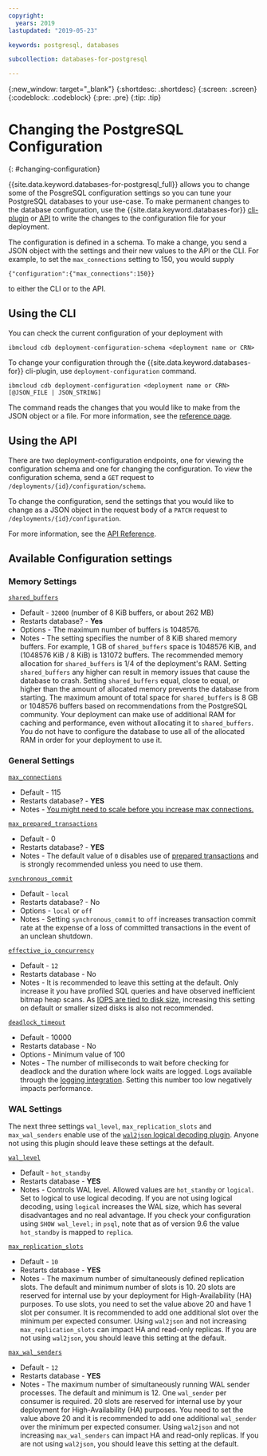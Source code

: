 ```yaml
---
copyright:
  years: 2019
lastupdated: "2019-05-23"

keywords: postgresql, databases

subcollection: databases-for-postgresql

---
```


{:new_window: target="_blank"}
{:shortdesc: .shortdesc}
{:screen: .screen}
{:codeblock: .codeblock}
{:pre: .pre}
{:tip: .tip}

# Changing the PostgreSQL Configuration
{: #changing-configuration}

{{site.data.keyword.databases-for-postgresql_full}} allows you to change some of the PosgreSQL configuration settings so you can tune your PostgreSQL databases to your use-case. To make permanent changes to the database configuration, use the {{site.data.keyword.databases-for}} [cli-plugin](/docs/databases-cli-plugin?topic=cloud-databases-cli-cdb-reference#deployment-configuration) or [API](https://{DomainName}/apidocs/cloud-databases-api#change-your-database-configuration) to write the changes to the configuration file for your deployment.

The configuration is defined in a schema. To make a change, you send a JSON object with the settings and their new values to the API or the CLI.  For example, to set the `max_connections` setting to 150, you would supply 
```
{"configuration":{"max_connections":150}}
```
to either the CLI or to the API.

## Using the CLI

You can check the current configuration of your deployment with 
```
ibmcloud cdb deployment-configuration-schema <deployment name or CRN>
```

To change your configuration through the {{site.data.keyword.databases-for}} cli-plugin, use `deployment-configuration` command. 
```
ibmcloud cdb deployment-configuration <deployment name or CRN> [@JSON_FILE | JSON_STRING]
```

The command reads the changes that you would like to make from the JSON object or a file. For more information, see the [reference page](/docs/databases-cli-plugin?topic=cloud-databases-cli-cdb-reference#deployment-configuration).

## Using the API

There are two deployment-configuration endpoints, one for viewing the configuration schema and one for changing the configuration. To view the configuration schema, send a `GET` request to `/deployments/{id}/configuration/schema`.

To change the configuration, send the settings that you would like to change as a JSON object in the request body of a `PATCH` request to `/deployments/{id}/configuration`.

For more information, see the [API Reference](https://cloud.ibm.com/apidocs/cloud-databases-api#change-your-database-configuration).


## Available Configuration settings

### Memory Settings

[`shared_buffers`](https://www.postgresql.org/docs/current/runtime-config-resource.html#GUC-SHARED-BUFFERS)
  - Default - `32000` (number of 8 KiB buffers, or about 262 MB) 
  - Restarts database? - **Yes**
  - Options - The maximum number of buffers is 1048576. 
  - Notes - The setting specifies the number of 8 KiB shared memory buffers. For example, 1 GB of `shared_buffers` space is 1048576 KiB, and (1048576 KiB / 8 KiB) is 131072 buffers. The recommended memory allocation for `shared_buffers` is 1/4 of the deployment's RAM. Setting `shared_buffers` any higher can result in memory issues that cause the database to crash. Setting `shared_buffers` equal, close to equal, or higher than the amount of allocated memory prevents the database from starting. The maximum amount of total space for `shared_buffers` is 8 GB or 1048576 buffers based on recommendations from the PostgreSQL community. Your deployment can make use of additional RAM for caching and performance, even without allocating it to `shared_buffers`. You do not have to configure the database to use all of the allocated RAM in order for your deployment to use it.

### General Settings

[`max_connections`](https://www.postgresql.org/docs/current/runtime-config-connection.html#GUC-MAX-CONNECTIONS)
  - Default - 115
  - Restarts database? - **YES**
  - Notes - [You might need to scale before you increase max connections.](/docs/databases-for-postgresql?topic=databases-for-postgresql-high-availability#connection-limits)

[`max_prepared_transactions`](https://www.postgresql.org/docs/current/runtime-config-resource.html#GUC-MAX-PREPARED-TRANSACTIONS)
  - Default - 0
  - Restarts database? - **YES**
  - Notes - The default value of `0` disables use of [prepared transactions](https://www.postgresql.org/docs/current/sql-prepare-transaction.html) and is strongly recommended unless you need to use them.

[`synchronous_commit`](https://www.postgresql.org/docs/current/wal-async-commit.html)
  - Default - `local`
  - Restarts database? - No
  - Options - `local` or `off`
  - Notes - Setting `synchronous_commit` to `off` increases transaction commit rate at the expense of a loss of committed transactions in the event of an unclean shutdown.

[`effective_io_concurrency`](https://www.postgresql.org/docs/current/runtime-config-resource.html#GUC-EFFECTIVE-IO-CONCURRENCY)
  - Default - `12`
  - Restarts database - No
  - Notes - It is recommended to leave this setting at the default. Only increase it you have profiled SQL queries and have observed inefficient bitmap heap scans. As [IOPS are tied to disk size](/docs/services/databases-for-postgresql?topic=databases-for-postgresql-high-availability#disk-iops), increasing this setting on default or smaller sized disks is also not recommended.

[`deadlock_timeout`](https://www.postgresql.org/docs/current/runtime-config-locks.html)
  - Default - 10000
  - Restarts database - No
  - Options - Minimum value of 100
  - Notes - The number of milliseconds to wait before checking for deadlock and the duration where lock waits are logged. Logs available through the [logging integration](/docs/services/databases-for-postgresql?topic=cloud-databases-logging). Setting this number too low negatively impacts performance.

### WAL Settings

The next three settings `wal_level`, `max_replication_slots` and `max_wal_senders` enable use of the [`wal2json` logical decoding plugin](/docs/services/databases-for-postgresql?topic=databases-for-postgresql-wal2json). Anyone not using this plugin should leave these settings at the default.

[`wal_level`](https://www.postgresql.org/docs/current/runtime-config-wal.html)
  - Default - `hot_standby`
  - Restarts database - **YES**
  - Notes - Controls WAL level. Allowed values are `hot_standby` or `logical`. Set to logical to use logical decoding. If you are not using logical decoding, using `logical` increases the WAL size, which has several disadvantages and no real advantage. If you check your configuration using `SHOW wal_level;` in `psql`, note that as of version 9.6 the value `hot_standby` is mapped to `replica`.

[`max_replication_slots`](https://www.postgresql.org/docs/current/runtime-config-replication.html)
  - Default - `10`
  - Restarts database - **YES**
  - Notes - The maximum number of simultaneously defined replication slots. The default and minimum number of slots is 10. 20 slots are reserved for internal use by your deployment for High-Availability (HA) purposes. To use slots, you need to set the value above 20 and have 1 slot per consumer. It is recommended to add one additional slot over the minimum per expected consumer. Using `wal2json` and not increasing `max_replication_slots` can impact HA and read-only replicas. If you are not using `wal2json`, you should leave this setting at the default.

[`max_wal_senders`](https://www.postgresql.org/docs/current/runtime-config-replication.html)
  - Default - `12`
  - Restarts database - **YES**
  - Notes - The maximum number of simultaneously running WAL sender processes. The default and minimum is 12. One `wal_sender` per consumer is required.  20 slots are reserved for internal use by your deployment for High-Availability (HA) purposes. You need to set the value above 20 and it is recommended to add one additional `wal_sender` over the minimum per expected consumer. Using `wal2json` and not increasing `max_wal_senders` can impact HA and read-only replicas. If you are not using `wal2json`, you should leave this setting at the default.

